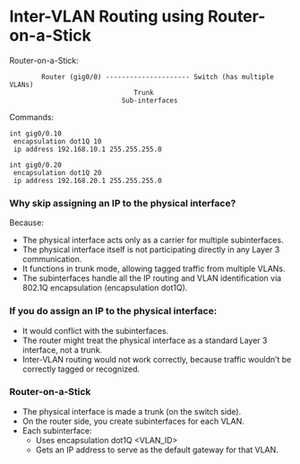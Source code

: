 # Inter-VLAN Routing using Router-on-a-Stick


Router-on-a-Stick:

```
        Router (gig0/0) --------------------- Switch (has multiple VLANs)
                               Trunk
                            Sub-interfaces

```
Commands: 
```
int gig0/0.10
 encapsulation dot1Q 10
 ip address 192.168.10.1 255.255.255.0

int gig0/0.20
 encapsulation dot1Q 20
 ip address 192.168.20.1 255.255.255.0
``` 

### Why skip assigning an IP to the physical interface?
Because:
- The physical interface acts only as a carrier for multiple subinterfaces.
- The physical interface itself is not participating directly in any Layer 3 communication.
- It functions in trunk mode, allowing tagged traffic from multiple VLANs.
- The subinterfaces handle all the IP routing and VLAN identification via 802.1Q encapsulation (encapsulation dot1Q).

### If you do assign an IP to the physical interface:
- It would conflict with the subinterfaces.
- The router might treat the physical interface as a standard Layer 3 interface, not a trunk.
- Inter-VLAN routing would not work correctly, because traffic wouldn’t be correctly tagged or recognized.

### Router-on-a-Stick
- The physical interface is made a trunk (on the switch side).
- On the router side, you create subinterfaces for each VLAN.
- Each subinterface:
    - Uses encapsulation dot1Q <VLAN_ID>
    - Gets an IP address to serve as the default gateway for that VLAN.
